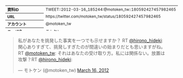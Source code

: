 <table style="font-size: 9pt; width: 610px; margin-bottom: 20px; height: 80px;">
<tbody>
    <tr>
        <th align=left>資料ID</th>
        <td align=left>TWEET::2012-03-16_185244:@motoken_tw::180592427457982465</td>
    </tr>
    <tr>
        <th align=left>URL</th>
        <td align=left>https://twitter.com/motoken_tw/status/180592427457982465</td>
    </tr>
    <tr>
        <th align=left>アカウント</th>
        <td align=left>@motoken_tw</td>
    </tr>
    <tr>
        <th align=left>ユーザ名</th>
        <td align=left>モトケン</td>
    </tr>
    <tr>
        <th align=left>ツイートの記録日時</th>
        <td align=left>created_at 2022-08-24_1410</td>
    </tr>
</tbody>
</table>
<blockquote class="twitter-tweet" data-width="450"  data-lang="ja"><p lang="ja" dir="ltr">私があなたを挑発した事実を一つでも示せますか？ RT <a href="https://twitter.com/hirono_hideki?ref_src=twsrc%5Etfw">@hirono_hideki</a>: 関心ありすぎて、挑発しすぎたのが間違いの始まりだとも思いますがね。RT <a href="https://twitter.com/motoken_tw?ref_src=twsrc%5Etfw">@motoken_tw</a>: それはあなたの受け取り方。私には関係ない。放置は攻撃？RT <a href="https://twitter.com/hirono_hideki?ref_src=twsrc%5Etfw">@hirono_hideki</a>:</p>&mdash; モトケン (@motoken_tw) <a href="https://twitter.com/motoken_tw/status/180592427457982465?ref_src=twsrc%5Etfw">March 16, 2012</a></blockquote>
<script async src="https://platform.twitter.com/widgets.js" charset="utf-8"></script>



